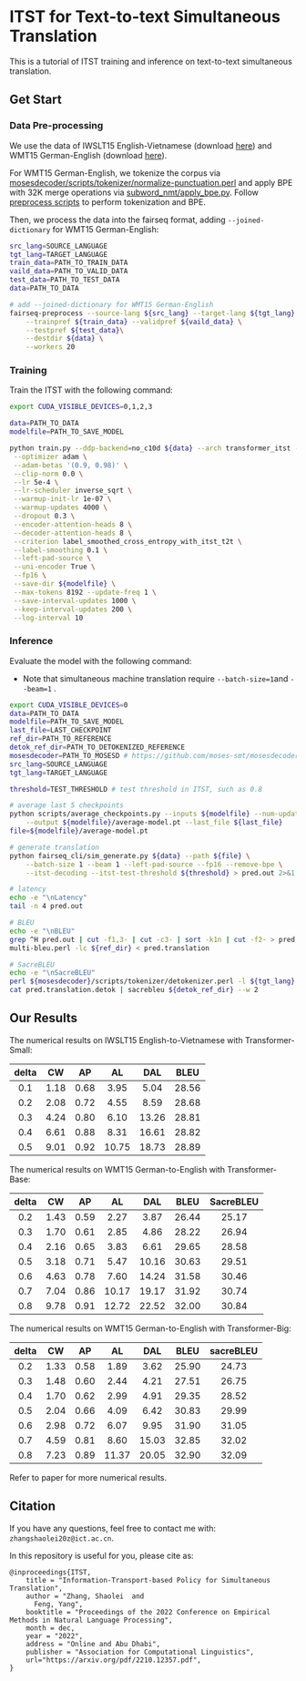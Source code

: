 # ITST for Text-to-text Simultaneous Translation

This is a tutorial of ITST training and inference on text-to-text simultaneous translation.

## Get Start

### Data Pre-processing

We use the data of IWSLT15 English-Vietnamese (download [here](https://nlp.stanford.edu/projects/nmt/)) and WMT15 German-English (download [here](https://www.statmt.org/wmt15/)).

For WMT15 German-English, we tokenize the corpus via [mosesdecoder/scripts/tokenizer/normalize-punctuation.perl](https://github.com/moses-smt/mosesdecoder) and apply BPE with 32K merge operations via [subword_nmt/apply_bpe.py](https://github.com/rsennrich/subword-nmt). Follow [preprocess scripts](https://github.com/Vily1998/wmt16-scripts) to perform tokenization and BPE.

Then, we process the data into the fairseq format, adding `--joined-dictionary` for WMT15 German-English:

```bash
src_lang=SOURCE_LANGUAGE
tgt_lang=TARGET_LANGUAGE
train_data=PATH_TO_TRAIN_DATA
vaild_data=PATH_TO_VALID_DATA
test_data=PATH_TO_TEST_DATA
data=PATH_TO_DATA

# add --joined-dictionary for WMT15 German-English
fairseq-preprocess --source-lang ${src_lang} --target-lang ${tgt_lang} \
    --trainpref ${train_data} --validpref ${vaild_data} \
    --testpref ${test_data}\
    --destdir ${data} \
    --workers 20
```

### Training

Train the ITST with the following command:

```bash
export CUDA_VISIBLE_DEVICES=0,1,2,3

data=PATH_TO_DATA
modelfile=PATH_TO_SAVE_MODEL

python train.py --ddp-backend=no_c10d ${data} --arch transformer_itst --share-all-embeddings \
 --optimizer adam \
 --adam-betas '(0.9, 0.98)' \
 --clip-norm 0.0 \
 --lr 5e-4 \
 --lr-scheduler inverse_sqrt \
 --warmup-init-lr 1e-07 \
 --warmup-updates 4000 \
 --dropout 0.3 \
 --encoder-attention-heads 8 \
 --decoder-attention-heads 8 \
 --criterion label_smoothed_cross_entropy_with_itst_t2t \
 --label-smoothing 0.1 \
 --left-pad-source \
 --uni-encoder True \
 --fp16 \
 --save-dir ${modelfile} \
 --max-tokens 8192 --update-freq 1 \
 --save-interval-updates 1000 \
 --keep-interval-updates 200 \
 --log-interval 10
```

### Inference

Evaluate the model with the following command:

- Note that simultaneous machine translation require `--batch-size=1`and `--beam=1` .

```bash
export CUDA_VISIBLE_DEVICES=0
data=PATH_TO_DATA
modelfile=PATH_TO_SAVE_MODEL
last_file=LAST_CHECKPOINT
ref_dir=PATH_TO_REFERENCE
detok_ref_dir=PATH_TO_DETOKENIZED_REFERENCE
mosesdecoder=PATH_TO_MOSESD # https://github.com/moses-smt/mosesdecoder
src_lang=SOURCE_LANGUAGE
tgt_lang=TARGET_LANGUAGE

threshold=TEST_THRESHOLD # test threshold in ITST, such as 0.8

# average last 5 checkpoints
python scripts/average_checkpoints.py --inputs ${modelfile} --num-update-checkpoints 5 \
    --output ${modelfile}/average-model.pt --last_file ${last_file}
file=${modelfile}/average-model.pt 

# generate translation
python fairseq_cli/sim_generate.py ${data} --path ${file} \
    --batch-size 1 --beam 1 --left-pad-source --fp16 --remove-bpe \
    --itst-decoding --itst-test-threshold ${threshold} > pred.out 2>&1

# latency
echo -e "\nLatency"
tail -n 4 pred.out

# BLEU
echo -e "\nBLEU"
grep ^H pred.out | cut -f1,3- | cut -c3- | sort -k1n | cut -f2- > pred.translation
multi-bleu.perl -lc ${ref_dir} < pred.translation

# SacreBLEU
echo -e "\nSacreBLEU"
perl ${mosesdecoder}/scripts/tokenizer/detokenizer.perl -l ${tgt_lang} < pred.translation > pred.translation.detok
cat pred.translation.detok | sacrebleu ${detok_ref_dir} --w 2

```

## Our Results

The numerical results on IWSLT15 English-to-Vietnamese with Transformer-Small:

| delta |  CW  |  AP  |  AL   |  DAL  | BLEU  |
| :---: | :--: | :--: | :---: | :---: | :---: |
|  0.1  | 1.18 | 0.68 | 3.95  | 5.04  | 28.56 |
|  0.2  | 2.08 | 0.72 | 4.55  | 8.59  | 28.68 |
|  0.3  | 4.24 | 0.80 | 6.10  | 13.26 | 28.81 |
|  0.4  | 6.61 | 0.88 | 8.31  | 16.61 | 28.82 |
|  0.5  | 9.01 | 0.92 | 10.75 | 18.73 | 28.89 |

The numerical results on WMT15 German-to-English with Transformer-Base:

| delta |  CW  |  AP  |  AL   |  DAL  | BLEU  | SacreBLEU |
| :---: | :--: | :--: | :---: | :---: | :---: | :-------: |
|  0.2  | 1.43 | 0.59 | 2.27  | 3.87  | 26.44 |   25.17   |
|  0.3  | 1.70 | 0.61 | 2.85  | 4.86  | 28.22 |   26.94   |
|  0.4  | 2.16 | 0.65 | 3.83  | 6.61  | 29.65 |   28.58   |
|  0.5  | 3.18 | 0.71 | 5.47  | 10.16 | 30.63 |   29.51   |
|  0.6  | 4.63 | 0.78 | 7.60  | 14.24 | 31.58 |   30.46   |
|  0.7  | 7.04 | 0.86 | 10.17 | 19.17 | 31.92 |   30.74   |
|  0.8  | 9.78 | 0.91 | 12.72 | 22.52 | 32.00 |   30.84   |

The numerical results on WMT15 German-to-English with Transformer-Big:

| delta |  CW  |  AP  |  AL   |  DAL  | BLEU  | sacreBLEU |
| :---: | :--: | :--: | :---: | :---: | :---: | :-------: |
|  0.2  | 1.33 | 0.58 | 1.89  | 3.62  | 25.90 |   24.73   |
|  0.3  | 1.48 | 0.60 | 2.44  | 4.21  | 27.51 |   26.75   |
|  0.4  | 1.70 | 0.62 | 2.99  | 4.91  | 29.35 |   28.52   |
|  0.5  | 2.04 | 0.66 | 4.09  | 6.42  | 30.83 |   29.99   |
|  0.6  | 2.98 | 0.72 | 6.07  | 9.95  | 31.90 |   31.05   |
|  0.7  | 4.59 | 0.81 | 8.60  | 15.03 | 32.85 |   32.02   |
|  0.8  | 7.23 | 0.89 | 11.37 | 20.05 | 32.90 |   32.09   |

Refer to paper for more numerical results.

## Citation

If you have any questions, feel free to contact me with: `zhangshaolei20z@ict.ac.cn`.

In this repository is useful for you, please cite as:

```
@inproceedings{ITST,
    title = "Information-Transport-based Policy for Simultaneous Translation",
    author = "Zhang, Shaolei  and
      Feng, Yang",
    booktitle = "Proceedings of the 2022 Conference on Empirical Methods in Natural Language Processing",
    month = dec,
    year = "2022",
    address = "Online and Abu Dhabi",
    publisher = "Association for Computational Linguistics",
    url="https://arxiv.org/pdf/2210.12357.pdf",
}
```
